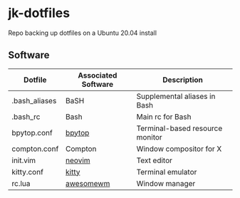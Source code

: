 # jk-dotfiles
Repo backing up dotfiles on a Ubuntu 20.04 install



## Software

| Dotfile | Associated Software | Description |
| --- | --- | --- |
| .bash_aliases | BaSH | Supplemental aliases in Bash|
| .bash_rc | Bash | Main rc for Bash |
| bpytop.conf | [bpytop](https://pypi.org/project/bpytop/)| Terminal-based resource monitor |
| compton.conf | Compton | Window compositor for X|
| init.vim | [neovim](https://neovim.io/) | Text editor |
| kitty.conf | [kitty](https://sw.kovidgoyal.net/kitty/) | Terminal emulator |
| rc.lua | [awesomewm](https://awesomewm.org/) | Window manager |
